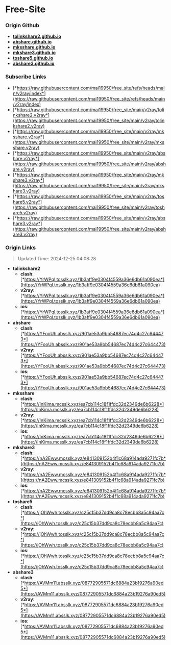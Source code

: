 # Free-Site

### Origin Github

- [**tolinkshare2.github.io**](https://github.com/tolinkshare2/tolinkshare2.github.io)
- [**abshare.github.io**](https://github.com/abshare/abshare.github.io)
- [**mksshare.github.io**](https://github.com/mksshare/mksshare.github.io)
- [**mkshare3.github.io**](https://github.com/mkshare3/mkshare3.github.io)
- [**toshare5.github.io**](https://github.com/toshare5/toshare5.github.io)
- [**abshare3.github.io**](https://github.com/abshare3/abshare3.github.io)

### Subscribe Links

- [*https://raw.githubusercontent.com/mai19950/free_site/refs/heads/main/v2ray/index*](https://raw.githubusercontent.com/mai19950/free_site/refs/heads/main/v2ray/index)
- [*https://raw.githubusercontent.com/mai19950/free_site/main/v2ray/tolinkshare2.v2ray*](https://raw.githubusercontent.com/mai19950/free_site/main/v2ray/tolinkshare2.v2ray)
- [*https://raw.githubusercontent.com/mai19950/free_site/main/v2ray/mksshare.v2ray*](https://raw.githubusercontent.com/mai19950/free_site/main/v2ray/mksshare.v2ray)
- [*https://raw.githubusercontent.com/mai19950/free_site/main/v2ray/abshare.v2ray*](https://raw.githubusercontent.com/mai19950/free_site/main/v2ray/abshare.v2ray)
- [*https://raw.githubusercontent.com/mai19950/free_site/main/v2ray/mkshare3.v2ray*](https://raw.githubusercontent.com/mai19950/free_site/main/v2ray/mkshare3.v2ray)
- [*https://raw.githubusercontent.com/mai19950/free_site/main/v2ray/toshare5.v2ray*](https://raw.githubusercontent.com/mai19950/free_site/main/v2ray/toshare5.v2ray)
- [*https://raw.githubusercontent.com/mai19950/free_site/main/v2ray/abshare3.v2ray*](https://raw.githubusercontent.com/mai19950/free_site/main/v2ray/abshare3.v2ray)

### Origin Links

> Updated Time: 2024-12-25 04:08:28

- **tolinkshare2**
  - **clash**: [*https://YrWPql.tosslk.xyz/1b3aff9e0304f4559a36e6db61a090ea*](https://YrWPql.tosslk.xyz/1b3aff9e0304f4559a36e6db61a090ea)
  - **v2ray**: [*https://YrWPql.tosslk.xyz/1b3aff9e0304f4559a36e6db61a090ea*](https://YrWPql.tosslk.xyz/1b3aff9e0304f4559a36e6db61a090ea)
  - **ios**: [*https://YrWPql.tosslk.xyz/1b3aff9e0304f4559a36e6db61a090ea*](https://YrWPql.tosslk.xyz/1b3aff9e0304f4559a36e6db61a090ea)
- **abshare**
  - **clash**: [*https://YFooUh.absslk.xyz/901ae53a9bb54687ec74d4c27c644473*](https://YFooUh.absslk.xyz/901ae53a9bb54687ec74d4c27c644473)
  - **v2ray**: [*https://YFooUh.absslk.xyz/901ae53a9bb54687ec74d4c27c644473*](https://YFooUh.absslk.xyz/901ae53a9bb54687ec74d4c27c644473)
  - **ios**: [*https://YFooUh.absslk.xyz/901ae53a9bb54687ec74d4c27c644473*](https://YFooUh.absslk.xyz/901ae53a9bb54687ec74d4c27c644473)
- **mksshare**
  - **clash**: [*https://InKima.mcsslk.xyz/ea7cb114c18f1ffdc32d2349de6b6228*](https://InKima.mcsslk.xyz/ea7cb114c18f1ffdc32d2349de6b6228)
  - **v2ray**: [*https://InKima.mcsslk.xyz/ea7cb114c18f1ffdc32d2349de6b6228*](https://InKima.mcsslk.xyz/ea7cb114c18f1ffdc32d2349de6b6228)
  - **ios**: [*https://InKima.mcsslk.xyz/ea7cb114c18f1ffdc32d2349de6b6228*](https://InKima.mcsslk.xyz/ea7cb114c18f1ffdc32d2349de6b6228)
- **mkshare3**
  - **clash**: [*https://nA2Eww.mcsslk.xyz/e841309152b4f1c68a914ada9271fc7b*](https://nA2Eww.mcsslk.xyz/e841309152b4f1c68a914ada9271fc7b)
  - **v2ray**: [*https://nA2Eww.mcsslk.xyz/e841309152b4f1c68a914ada9271fc7b*](https://nA2Eww.mcsslk.xyz/e841309152b4f1c68a914ada9271fc7b)
  - **ios**: [*https://nA2Eww.mcsslk.xyz/e841309152b4f1c68a914ada9271fc7b*](https://nA2Eww.mcsslk.xyz/e841309152b4f1c68a914ada9271fc7b)
- **toshare5**
  - **clash**: [*https://jOhWwh.tosslk.xyz/c25c15b37dd9ca8c78ecbb8a5c94aa7c*](https://jOhWwh.tosslk.xyz/c25c15b37dd9ca8c78ecbb8a5c94aa7c)
  - **v2ray**: [*https://jOhWwh.tosslk.xyz/c25c15b37dd9ca8c78ecbb8a5c94aa7c*](https://jOhWwh.tosslk.xyz/c25c15b37dd9ca8c78ecbb8a5c94aa7c)
  - **ios**: [*https://jOhWwh.tosslk.xyz/c25c15b37dd9ca8c78ecbb8a5c94aa7c*](https://jOhWwh.tosslk.xyz/c25c15b37dd9ca8c78ecbb8a5c94aa7c)
- **abshare3**
  - **clash**: [*https://AVMm11.absslk.xyz/08772905571dc6884a23b19276a90ed5*](https://AVMm11.absslk.xyz/08772905571dc6884a23b19276a90ed5)
  - **v2ray**: [*https://AVMm11.absslk.xyz/08772905571dc6884a23b19276a90ed5*](https://AVMm11.absslk.xyz/08772905571dc6884a23b19276a90ed5)
  - **ios**: [*https://AVMm11.absslk.xyz/08772905571dc6884a23b19276a90ed5*](https://AVMm11.absslk.xyz/08772905571dc6884a23b19276a90ed5)
